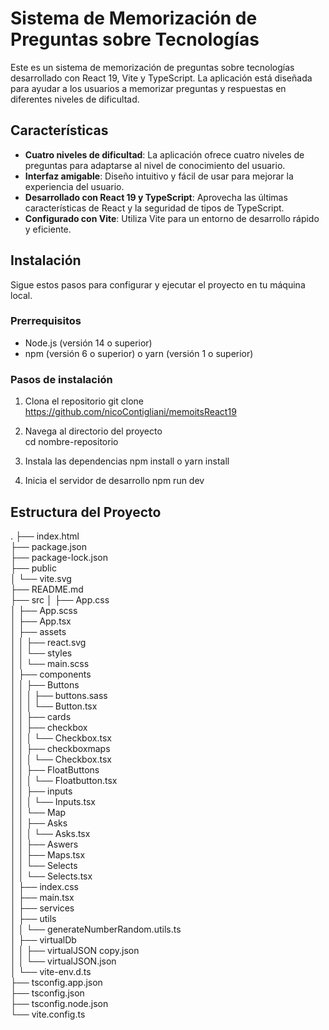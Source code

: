 # Sistema de Memorización de Preguntas sobre Tecnologías

Este es un sistema de memorización de preguntas sobre tecnologías desarrollado con React 19, Vite y TypeScript. La aplicación está diseñada para ayudar a los usuarios a memorizar preguntas y respuestas en diferentes niveles de dificultad.

## Características

- **Cuatro niveles de dificultad**: La aplicación ofrece cuatro niveles de preguntas para adaptarse al nivel de conocimiento del usuario.
- **Interfaz amigable**: Diseño intuitivo y fácil de usar para mejorar la experiencia del usuario.
- **Desarrollado con React 19 y TypeScript**: Aprovecha las últimas características de React y la seguridad de tipos de TypeScript.
- **Configurado con Vite**: Utiliza Vite para un entorno de desarrollo rápido y eficiente.

## Instalación

Sigue estos pasos para configurar y ejecutar el proyecto en tu máquina local.

### Prerrequisitos

- Node.js (versión 14 o superior)
- npm (versión 6 o superior) o yarn (versión 1 o superior)

### Pasos de instalación

1. Clona el repositorio
   git clone https://github.com/nicoContigliani/memoitsReact19

2. Navega al directorio del proyecto    
   cd nombre-repositorio

3. Instala las dependencias
   npm install
   o
   yarn install

4. Inicia el servidor de desarrollo
   npm run dev

## Estructura del Proyecto
.
├── index.html <br/>
├── package.json<br/>
├── package-lock.json<br/>
├── public<br/>
│   └── vite.svg<br/>
├── README.md<br/>
├── src
│   ├── App.css<br/>
│   ├── App.scss<br/>
│   ├── App.tsx<br/>
│   ├── assets<br/>
│   │   ├── react.svg<br/>
│   │   └── styles<br/>
│   │       └── main.scss<br/>
│   ├── components<br/>
│   │   ├── Buttons<br/>
│   │   │   ├──  buttons.sass<br/>
│   │   │   └── Button.tsx<br/>
│   │   ├── cards<br/>
│   │   ├── checkbox<br/>
│   │   │   └── Checkbox.tsx<br/>
│   │   ├── checkboxmaps<br/>
│   │   │   └── Checkbox.tsx<br/>
│   │   ├── FloatButtons<br/>
│   │   │   └── Floatbutton.tsx<br/>
│   │   ├── inputs<br/>
│   │   │   └── Inputs.tsx<br/>
│   │   └── Map<br/>
│   │       ├── Asks<br/>
│   │       │   └── Asks.tsx<br/>
│   │       ├── Aswers<br/>
│   │       ├── Maps.tsx<br/>
│   │       └── Selects<br/>
│   │           └── Selects.tsx<br/>
│   ├── index.css<br/>
│   ├── main.tsx<br/>
│   ├── services<br/>
│   ├── utils<br/>
│   │   └── generateNumberRandom.utils.ts<br/>
│   ├── virtualDb<br/>
│   │   ├── virtualJSON copy.json<br/>
│   │   └── virtualJSON.json<br/>
│   └── vite-env.d.ts<br/>
├── tsconfig.app.json<br/>
├── tsconfig.json<br/>
├── tsconfig.node.json<br/>
└── vite.config.ts<br/>